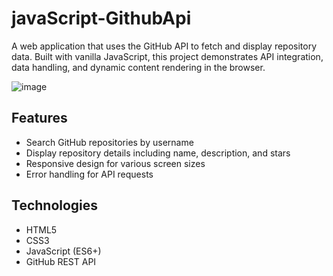 # javaScript-GithubApi
A web application that uses the GitHub API to fetch and display repository data. Built with vanilla JavaScript, this project demonstrates API integration, data handling, and dynamic content rendering in the browser.

![image](https://github.com/user-attachments/assets/f4bcb08e-9e8d-495c-9484-14720bc07547)


## Features
- Search GitHub repositories by username
- Display repository details including name, description, and stars
- Responsive design for various screen sizes
- Error handling for API requests

## Technologies
- HTML5
- CSS3
- JavaScript (ES6+)
- GitHub REST API
